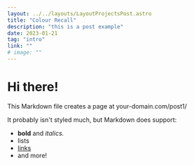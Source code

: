 ```yaml
---
layout: ../../layouts/LayoutProjectsPost.astro
title: "Colour Recall"
description: "this is a post example"
date: 2023-01-21
tag: "intro"
link: ""
# image: ""
---
```


# Hi there!

This Markdown file creates a page at your-domain.com/post1/

It probably isn't styled much, but Markdown does support:

- **bold** and _italics._
- lists
- [links](https://astro.build)
- and more!
